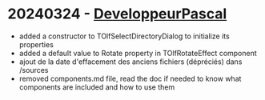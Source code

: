 # 20240324 - [DeveloppeurPascal](https://github.com/DeveloppeurPascal)

* added a constructor to TOlfSelectDirectoryDialog to initialize its properties
* added a default value to Rotate property in TOlfRotateEffect component
* ajout de la date d'effacement des anciens fichiers (dépréciés) dans /sources
* removed components.md file, read the doc if needed to know what components are included and how to use them
